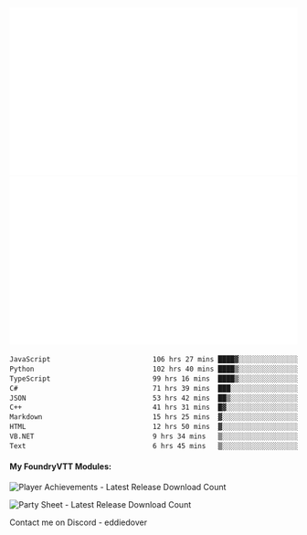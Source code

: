 
![](https://raw.githubusercontent.com/eddiedover/ghstats/master/generated/overview.svg)
![](https://raw.githubusercontent.com/eddiedover/ghstats/master/generated/languages.svg)

<!--START_SECTION:waka-->

```txt
JavaScript                         106 hrs 27 mins ████▓░░░░░░░░░░░░░░░░░░░░   18.55 %
Python                             102 hrs 40 mins ████▒░░░░░░░░░░░░░░░░░░░░   17.89 %
TypeScript                         99 hrs 16 mins  ████▒░░░░░░░░░░░░░░░░░░░░   17.30 %
C#                                 71 hrs 39 mins  ███░░░░░░░░░░░░░░░░░░░░░░   12.49 %
JSON                               53 hrs 42 mins  ██▒░░░░░░░░░░░░░░░░░░░░░░   09.36 %
C++                                41 hrs 31 mins  █▓░░░░░░░░░░░░░░░░░░░░░░░   07.24 %
Markdown                           15 hrs 25 mins  ▓░░░░░░░░░░░░░░░░░░░░░░░░   02.69 %
HTML                               12 hrs 50 mins  ▓░░░░░░░░░░░░░░░░░░░░░░░░   02.24 %
VB.NET                             9 hrs 34 mins   ▒░░░░░░░░░░░░░░░░░░░░░░░░   01.67 %
Text                               6 hrs 45 mins   ▒░░░░░░░░░░░░░░░░░░░░░░░░   01.18 %
```

<!--END_SECTION:waka-->

#### My FoundryVTT Modules:

  ![Player Achievements - Latest Release Download Count](https://img.shields.io/badge/dynamic/json?label=Player%20Achievements%20-%20Downloads@latest&query=assets%5B1%5D.download_count&url=https%3A%2F%2Fapi.github.com%2Frepos%2FEddieDover%2Ffvtt-player-achievements%2Freleases%2Flatest)

  ![Party Sheet - Latest Release Download Count](https://img.shields.io/badge/dynamic/json?label=Party%20Sheet%20-%20Downloads@latest&query=assets%5B1%5D.download_count&url=https%3A%2F%2Fapi.github.com%2Frepos%2FEddieDover%2Ffvtt-party-sheet%2Freleases%2Flatest)

<a rel="me" href="https://techhub.social/@EddieDover"></a>

Contact me on Discord - eddiedover
